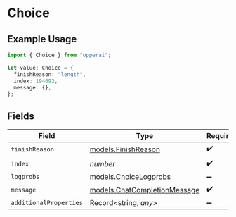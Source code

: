 # Choice

## Example Usage

```typescript
import { Choice } from "opperai";

let value: Choice = {
  finishReason: "length",
  index: 194692,
  message: {},
};
```

## Fields

| Field                                                              | Type                                                               | Required                                                           | Description                                                        |
| ------------------------------------------------------------------ | ------------------------------------------------------------------ | ------------------------------------------------------------------ | ------------------------------------------------------------------ |
| `finishReason`                                                     | [models.FinishReason](../models/finishreason.md)                   | :heavy_check_mark:                                                 | N/A                                                                |
| `index`                                                            | *number*                                                           | :heavy_check_mark:                                                 | N/A                                                                |
| `logprobs`                                                         | [models.ChoiceLogprobs](../models/choicelogprobs.md)               | :heavy_minus_sign:                                                 | N/A                                                                |
| `message`                                                          | [models.ChatCompletionMessage](../models/chatcompletionmessage.md) | :heavy_check_mark:                                                 | N/A                                                                |
| `additionalProperties`                                             | Record<string, *any*>                                              | :heavy_minus_sign:                                                 | N/A                                                                |